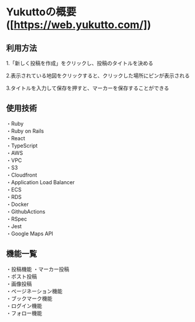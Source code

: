 # Yukuttoの概要 ([https://web.yukutto.com/])

## 利用方法
1.「新しく投稿を作成」をクリックし、投稿のタイトルを決める

2.表示されている地図をクリックすると、クリックした場所にピンが表示される  

3.タイトルを入力して保存を押すと、マーカーを保存することができる

## 使用技術
・Ruby  
・Ruby on Rails  
・React  
・TypeScript  
・AWS  
  ・VPC  
  ・S3  
  ・Cloudfront  
  ・Application Load Balancer  
  ・ECS  
  ・RDS  
・Docker  
・GithubActions  
・RSpec  
・Jest  
・Google Maps API  

## 機能一覧
・投稿機能
  ・マーカー投稿  
  ・ポスト投稿  
  ・画像投稿  
・ページネーション機能  
・ブックマーク機能  
・ログイン機能  
・フォロー機能  














